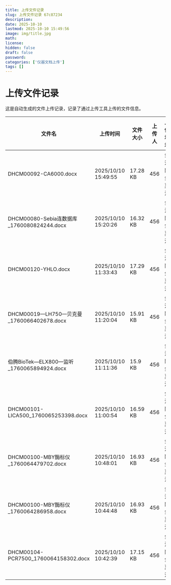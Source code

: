 ```yaml
---
title: 上传文件记录
slug: 上传文件记录 67c87234
description: 
date: 2025-10-10
lastmod: 2025-10-10 15:49:56
image: img/title.jpg
math: 
license: 
hidden: false
draft: false
password: 
categories: ['仪器文档上传']
tags: []
---
```

# 上传文件记录

这是自动生成的文件上传记录，记录了通过上传工具上传的文件信息。

| 文件名 | 上传时间 | 文件大小 | 上传人 | 上传地址 | 下载链接 |
|------|------|------|------|------|------|
| DHCM00092-CA6000.docx | 2025/10/10 15:49:55 | 17.28 KB | 456 | 金沙萨 金夏沙 | [DHCM00092-CA6000.docx](https://hugoupload.717170.xyz/src/upload/assets/DHCM00092-CA6000.docx) |
| DHCM00080-Sebia连数据库_1760080824244.docx | 2025/10/10 15:20:26 | 16.32 KB | 456 | 金沙萨 金夏沙 | [DHCM00080-Sebia连数据库_1760080824244.docx](https://hugoupload.717170.xyz/src/upload/assets/DHCM00080-Sebia连数据库_1760080824244.docx) |
| DHCM00120-YHLO.docx | 2025/10/10 11:33:43 | 17.29 KB | 456 | 金沙萨 金夏沙 | [DHCM00120-YHLO.docx](https://hugoupload.717170.xyz/src/upload/assets/DHCM00120-YHLO.docx) |
| DHCM00019—LH750—贝克曼_1760066402678.docx | 2025/10/10 11:20:04 | 15.91 KB | 456 | 金沙萨 金夏沙 | [DHCM00019—LH750—贝克曼_1760066402678.docx](https://hugoupload.717170.xyz/src/upload/assets/DHCM00019—LH750—贝克曼_1760066402678.docx) |
| 伯腾BioTek—ELX800—监听_1760065894924.docx | 2025/10/10 11:11:36 | 15.9 KB | 456 | 金沙萨 金夏沙 | [伯腾BioTek—ELX800—监听_1760065894924.docx](https://hugoupload.717170.xyz/src/upload/assets/伯腾BioTek—ELX800—监听_1760065894924.docx) |
| DHCM00101-LICA500_1760065253398.docx | 2025/10/10 11:00:54 | 16.59 KB | 456 | 金沙萨 金夏沙 | [DHCM00101-LICA500_1760065253398.docx](https://hugoupload.717170.xyz/src/upload/assets/DHCM00101-LICA500_1760065253398.docx) |
| DHCM00100-MBY酶标仪_1760064479702.docx | 2025/10/10 10:48:01 | 16.93 KB | 456 | 金沙萨 金夏沙 | [DHCM00100-MBY酶标仪_1760064479702.docx](https://hugoupload.717170.xyz/src/upload/assets/DHCM00100-MBY酶标仪_1760064479702.docx) |
| DHCM00100-MBY酶标仪_1760064286958.docx | 2025/10/10 10:44:48 | 16.93 KB | 456 | 金沙萨 金夏沙 | [DHCM00100-MBY酶标仪_1760064286958.docx](https://hugoupload.717170.xyz/src/upload/assets/DHCM00100-MBY酶标仪_1760064286958.docx) |
| DHCM00104-PCR7500_1760064158302.docx | 2025/10/10 10:42:39 | 17.15 KB | 456 | 金沙萨 金夏沙 | [DHCM00104-PCR7500_1760064158302.docx](https://hugoupload.717170.xyz/src/upload/assets/DHCM00104-PCR7500_1760064158302.docx) |
